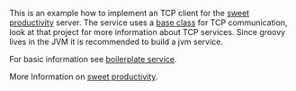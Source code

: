 This is an example how to implement an TCP client for the
[sweet productivity](http://sweet-productivity.com/) server.
The service uses a [base class](https://github.com/sweetp/base-groovy-tcp)
for TCP communication, look at that
project for more information about TCP services.
Since groovy lives in the JVM it is recommended to build a jvm service.

For basic information see
[boilerplate service](https://github.com/sweetp/service-boilerplate-groovy).

More Information on [sweet productivity](http://sweet-productivity.com).
